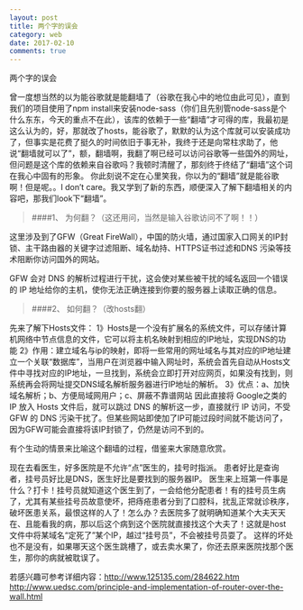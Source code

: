 ```yaml
---
layout: post
title: 两个字的误会
category: web
date: 2017-02-10
comments: true
---
```


两个字的误会<!-- more -->  

 
 曾一度想当然的以为能谷歌就是能翻墙了（谷歌在我心中的地位由此可见），直到我们的项目使用了npm install来安装node-sass（你们且先别管node-sass是个什么东东，今天的重点不在此），该库的依赖于一些“翻墙”才可得的库，我最初是这么认为的，好，那就改了hosts，能谷歌了，默默的认为这个库就可以安装成功了，但事实是花费了挺久的时间依旧于事无补，我终于还是向常柱求助了，他说“翻墙就可以了”，额，翻墙啊，我翻了啊已经可以访问谷歌等一些国外的网址，但问题是这个库的依赖来自谷歌吗？我顿时清醒了，那刻终于终结了“翻墙”这个词在我心中固有的形象。
你此刻说不定在心里笑我，你以为的“翻墙”就是能谷歌啊！但是呢。。I don’t care。我又学到了新的东西，顺便深入了解下翻墙相关的内容吧，那我们look下“翻墙”。

> ####1、  为何翻？（这还用问，当然是输入谷歌访问不了啊！！）

这里涉及到了GFW（Great FireWall），中国的防火墙，通过国家入口网关的IP封锁、主干路由器的关键字过滤阻断、域名劫持、HTTPS证书过滤和DNS 污染等技术阻断你访问国外的网站。

GFW 会对 DNS 的解析过程进行干扰，这会使对某些被干扰的域名返回一个错误的 IP 地址给你的主机，使你无法正确连接到你要的服务器上读取正确的信息。

> ####2、  如何翻？（改hosts翻）

先来了解下Hosts文件：
1》Hosts是一个没有扩展名的系统文件，可以存储计算机网络中节点信息的文件，它可以将主机名映射到相应的IP地址，实现DNS的功能
2》作用：建立域名与ip的映射，即将一些常用的网址域名与其对应的IP地址建立一个关联“数据库”，当用户在浏览器中输入网址时，系统会首先自动从Hosts文件中寻找对应的IP地址，一旦找到，系统会立即打开对应网页，如果没有找到，则系统再会将网址提交DNS域名解析服务器进行IP地址的解析。
3》优点：a、加快域名解析；b、方便局域网用户；c、屏蔽不靠谱网站
因此直接将 Google之类的 IP 放入 Hosts 文件后，就可以跳过 DNS 的解析这一步，直接就行 IP 访问，不受 GFW 的 DNS 污染干扰了。但某些网站即使加了IP可能过段时间就不能访问了，因为GFW可能会直接将该IP封锁了，仍然是访问不到的。

有个生动的情景来比喻这个翻墙的过程，借鉴来大家随意欣赏。

现在去看医生，好多医院是不允许“点”医生的，挂号时指派。
    患者好比是查询者，挂号员好比是DNS，医生好比是要找到的服务器IP。
    医生来上班第一件事是什么？打卡！挂号员就知道这个医生到了，一会给他分配患者！有的挂号员生病了，尤其有某些挂号员故意使坏，把痔疮患者分到了口腔科，扰乱正常就诊秩序，破坏医患关系，最恨这样的人了！怎么办？去医院多了就明确知道某个大夫天天在、且能看我的病，那以后这个病到这个医院就直接找这个大夫了！这就是host文件中将某域名“定死了”某个IP，越过“挂号员”，不会被挂号员耍了。
    这样的坏处也不是没有，如果哪天这个医生跳槽了，或去卖水果了，你还去原来医院找那个医生，那你的病就被耽误了。

若感兴趣可参考详细内容：http://www.125135.com/284622.htm
http://www.uedsc.com/principle-and-implementation-of-router-over-the-wall.html







